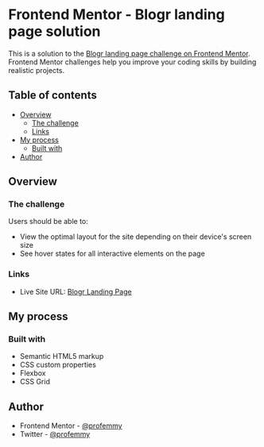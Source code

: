 # Frontend Mentor - Blogr landing page solution

This is a solution to the [Blogr landing page challenge on Frontend Mentor](https://www.frontendmentor.io/challenges/blogr-landing-page-EX2RLAApP). Frontend Mentor challenges help you improve your coding skills by building realistic projects. 

## Table of contents

- [Overview](#overview)
  - [The challenge](#the-challenge)
  - [Links](#links)
- [My process](#my-process)
  - [Built with](#built-with)
- [Author](#author)


## Overview

### The challenge

Users should be able to:

- View the optimal layout for the site depending on their device's screen size
- See hover states for all interactive elements on the page


### Links

- Live Site URL: [Blogr Landing Page](https://profemmy.github.io/blogr-landing-page/)

## My process

### Built with

- Semantic HTML5 markup
- CSS custom properties
- Flexbox
- CSS Grid

## Author

- Frontend Mentor - [@profemmy](https://www.frontendmentor.io/profile/profemmy)
- Twitter - [@profemmy](https://www.twitter.com/profemmy__)

